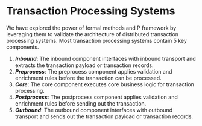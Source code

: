 # Transaction Processing Systems

We have explored the power of formal methods and P framework by leveraging them to validate the architecture of distributed transaction processing systems. Most transaction processing systems contain 5 key components.

1. ***Inbound***: The inbound component interfaces with inbound transport and extracts the transaction payload or transaction records.
2. ***Preprocess***: The preprocess component applies validation and enrichment rules before the transaction can be processed.
3. ***Core***: The core component executes core business logic for transaction processing.
4. ***Postprocess***: The postprocess component applies validation and enrichment rules before sending out the transaction.
5. ***Outbound***: The outbound component interfaces with outbound transport and sends out the transaction payload or transaction records.